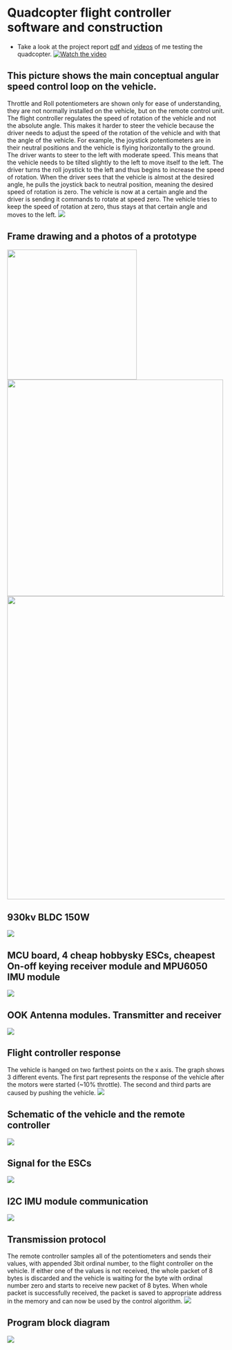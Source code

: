 # Quadcopter flight controller software and construction
* Take a look at the project report [pdf](Programska_in_strojna_oprema_za_komunikacijo_in_vodenje_quadcoptera.pdf) and [videos](videos) of me testing the quadcopter.
[![Watch the video](https://i.imgur.com/vKb2F1B.png)](https://youtu.be/vt5fpE0bzSY)
## This picture shows the main conceptual angular speed control loop on the vehicle.
 Throttle and Roll potentiometers are shown only for ease of understanding, they are not normally installed on the vehicle, but on the remote control unit. The flight controller regulates the speed of rotation of the vehicle and not the absolute angle. This makes it harder to steer the vehicle because the driver needs to adjust the speed of the rotation of the vehicle and with that the angle of the vehicle. For example, the joystick potentiometers are in their neutral positions and the vehicle is flying horizontally to the ground. The driver wants to steer to the left with moderate speed. This means that the vehicle needs to be tilted slightly to the left to move itself to the left. The driver turns the roll joystick to the left and thus begins to increase the speed of rotation. When the driver sees that the vehicle is almost at the desired angle, he pulls the joystick back to neutral position, meaning the desired speed of rotation is zero. The vehicle is now at a certain angle and the driver is sending it commands to rotate at speed zero. The vehicle tries to keep the speed of rotation at zero, thus stays at that certain angle and moves to the left.
![](images/ControlLoopDrawing.jpg)

## Frame drawing and a photos of a prototype
<img src="https://github.com/MarioGavran/Quadcopter_SDV/blob/master/images/FrameDrawing.jpg" width="300"> <img src="https://github.com/MarioGavran/Quadcopter_SDV/blob/master/images/FramePhoto1.jpg" width="500">
<img src="https://github.com/MarioGavran/Quadcopter_SDV/blob/master/images/FramePhoto2.jpg" width="700">

## 930kv BLDC 150W
![](images/MotorPhoto.jpg)

## MCU board, 4 cheap hobbysky ESCs, cheapest On-off keying receiver module and MPU6050 IMU module
![](images/McuEscReceiverGyroPhoto.jpg) 

## OOK Antenna modules. Transmitter and receiver
![](images/Receiver.png) 

## Flight controller response
The vehicle is hanged on two farthest points on the x axis. The graph shows 3 different events. The first part represents the response of the vehicle after the motors were started (~10% throttle). The second and third parts are caused by pushing the vehicle.
![](images/responseZoom.png)

## Schematic of the vehicle and the remote controller
![](images/Schematic_dron1.png)

## Signal for the ESCs
![](images/PWMminmax.png)   

## I2C IMU module communication
![](images/I2CcommunicationDescribed.png)        

## Transmission protocol
The remote controller samples all of the potentiometers and sends their values, with appended 3bit ordinal number, to the flight controller on the vehicle. If either one of the values is not received, the whole packet of 8 bytes is discarded and the vehicle is waiting for the byte with ordinal number zero and starts to receive new packet of 8 bytes. When whole packet is successfully received, the packet is saved to appropriate address in the memory and can now be used by the control algorithm.
![](images/TransmissionProtocol.png)        

## Program block diagram
![](images/ProgramBlockDiagram.png)        


